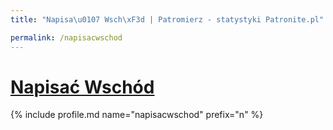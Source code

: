 ```yaml
---
title: "Napisa\u0107 Wsch\xF3d | Patromierz - statystyki Patronite.pl"

permalink: /napisacwschod
---
```


# [Napisać Wschód](https://patronite.pl/napisacwschod)

{% include profile.md name="napisacwschod" prefix="n" %}
